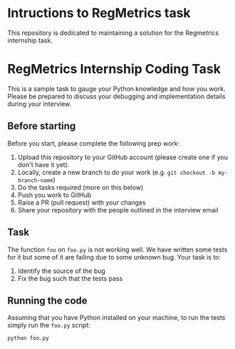# Intructions to RegMetrics task 

This repository is dedicated to maintaining a solution for the Regmetrics internship task.

# RegMetrics Internship Coding Task

This is a sample task to gauge your Python knowledge and how you work. Please be prepared to discuss your debugging and implementation details during your interview.

## Before starting

Before you start, please complete the following prep work:
1. Upload this repository to your GitHub account (please create one if you don't have it yet).
2. Locally, create a new branch to do your work (e.g. `git checkout -b my-branch-name`)
3. Do the tasks required (more on this below)
4. Push you work to GitHub
5. Raise a PR (pull request) with your changes
6. Share your repository with the people outlined in the interview email

## Task

The function `foo` on `foo.py` is not working well. We have written some tests for it but some of it are failing due to some unknown bug. Your task is to:
1. Identify the source of the bug
2. Fix the bug such that the tests pass

## Running the code

Assuming that you have Python installed on your machine, to run the tests simply run the `foo.py` script:

```
python foo.py
```